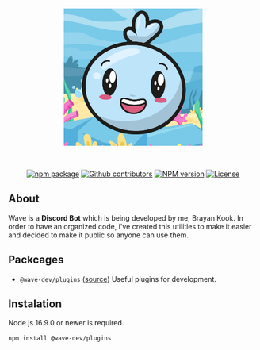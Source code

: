 <div align="center">
	<br />
	<p>
		<img src="https://raw.githubusercontent.com/ALxOver/wave-dev/main/resources/images/wave-background.png" width="280" alt="Wave background" />
	</p>
	<br />
	<p>
		<a href="https://github.com/ALxOver/wave.js/tree/main"><img src="https://img.shields.io/badge/Repository-black?style=flat&logo=github&link=https%3A%2F%2Fgithub.com%2FALxOver%2Fwave.js%2Ftree%2Fmain" alt="npm package" /></a>
		<a href="https://github.com/ALxOver/wave.js/tree/main"><img src="https://img.shields.io/github/contributors/ALxOver/wave-dev?logo=github&label=Contributors&color=black" alt="Github contributors" /></a>
		<a href="https://www.npmjs.com/package/@wave-dev/plugins"><img src="https://img.shields.io/npm/v/%40wave-dev/plugins?logo=npm" alt="NPM version" /></a>
		<a href="https://www.npmjs.com/package/@wave-dev/plugins"><img src="https://img.shields.io/npm/l/%40wave-dev%2Fplugins?logo=npm" alt="License" /></a>
	</p>
</div>

## About

Wave is a **Discord Bot** which is being developed by me, Brayan Kook.
In order to have an organized code, i've created this utilities to make it easier and decided to make it public so anyone can use them.

## Packcages

- `@wave-dev/plugins` ([source](./plugins/)) Useful plugins for development.

## Instalation

Node.js 16.9.0 or newer is required.

```
npm install @wave-dev/plugins
```
